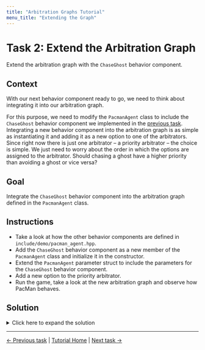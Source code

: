 ```yaml
---
title: "Arbitration Graphs Tutorial"
menu_title: "Extending the Graph"
---
```


# Task 2: Extend the Arbitration Graph

Extend the arbitration graph with the `ChaseGhost` behavior component.

## Context

With our next behavior component ready to go, we need to think about integrating it into our arbitration graph.

For this purpose, we need to modify the `PacmanAgent` class to include the `ChaseGhost` behavior component we implemented in the [previous task](1_implement_behavior_component.md).
Integrating a new behavior component into the arbitration graph is as simple as instantiating it and adding it as a new option to one of the arbitrators.
Since right now there is just one arbitrator – a priority arbitrator – the choice is simple.
We just need to worry about the order in which the options are assigned to the arbitrator.
Should chasing a ghost have a higher priority than avoiding a ghost or vice versa?

## Goal

Integrate the `ChaseGhost` behavior component into the arbitration graph defined in the `PacmanAgent` class.

## Instructions

- Take a look at how the other behavior components are defined in `include/demo/pacman_agent.hpp`.
- Add the `ChaseGhost` behavior component as a new member of the `PacmanAgent` class and initialize it in the constructor.
- Extend the `PacmanAgent` parameter struct to include the parameters for the `ChaseGhost` behavior component.
- Add a new option to the priority arbitrator.
- Run the game, take a look at the new arbitration graph and observe how PacMan behaves.

## Solution

<details>
<summary>Click here to expand the solution</summary>

Include the header of the `ChaseGhost` behavior component in `include/demo/pacman_agent.hpp`:
```cpp
#include "chase_ghost_behavior.hpp"
```

Add the `ChaseGhost` behavior component as a new member of the `PacmanAgent` class:
```cpp
private:
    ChaseGhostBehavior::Ptr chaseGhostBehavior_;
```

Extend the `PacmanAgent` parameter struct to include the parameters for the `ChaseGhost` behavior component:
```cpp
struct Parameters {
    AvoidGhostBehavior::Parameters avoidGhostBehavior;
    // Add the parameters for the ChaseGhost behavior component
    ChaseGhostBehavior::Parameters chaseGhostBehavior;
    MoveRandomlyBehavior::Parameters moveRandomlyBehavior;
};
```

In the constructor of the `PacmanAgent` class, initialize the `ChaseGhost` behavior component and add it to the priority arbitrator.

The invocation condition of `ChaseGhost` is a subset of the `AvoidGhost` invocation condition. Therefore, it only makes sense to add `ChaseGhost` with higher priority than (i.e. before) the `AvoidGhost` behavior component:
```cpp
explicit PacmanAgent(const entt::Game& game)
        : parameters_{}, environmentModel_{std::make_shared<EnvironmentModel>(game)} {

    avoidGhostBehavior_ = std::make_shared<AvoidGhostBehavior>(environmentModel_, parameters_.avoidGhostBehavior);
    // Initialize the ChaseGhost behavior component
    chaseGhostBehavior_ = std::make_shared<ChaseGhostBehavior>(environmentModel_, parameters_.chaseGhostBehavior); 
    moveRandomlyBehavior_ = std::make_shared<MoveRandomlyBehavior>(parameters_.moveRandomlyBehavior);

    rootArbitrator_ = std::make_shared<PriorityArbitrator>("Pacman");
    // Add the ChaseGhost behavior component to the priority arbitrator (before the AvoidGhost behavior component!)
    rootArbitrator_->addOption(chaseGhostBehavior_, PriorityArbitrator::Option::Flags::INTERRUPTABLE);
    rootArbitrator_->addOption(avoidGhostBehavior_, PriorityArbitrator::Option::Flags::INTERRUPTABLE);
    rootArbitrator_->addOption(moveRandomlyBehavior_, PriorityArbitrator::Option::Flags::INTERRUPTABLE);
}
```
</details>


---
[← Previous task](1_implement_behavior_component.md)
|
[Tutorial Home](../Tutorial.md)
|
[Next task →](3_add_more_behaviors.md)
